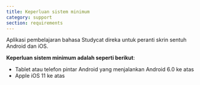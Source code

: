 ```yaml
---
title: Keperluan sistem minimum
category: support 
section: requirements
---
```

Aplikasi pembelajaran bahasa Studycat direka untuk peranti skrin sentuh Android dan iOS.




**Keperluan sistem minimum adalah seperti berikut**:


* Tablet atau telefon pintar Android yang menjalankan Android 6\.0 ke atas
* Apple iOS 11 ke atas